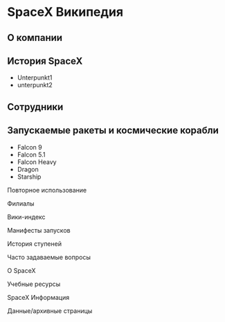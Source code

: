 # SpaceX Википедия

## О компании

## История SpaceX
- Unterpunkt1
- unterpunkt2

## Сотрудники

## Запускаемые ракеты и космические корабли
- Falcon 9
- Falcon 5.1
- Falcon Heavy
- Dragon
- Starship

Повторное использование

Филиалы

Вики-индекс

Манифесты запусков

История ступеней

Часто задаваемые вопросы

О SpaceX

Учебные ресурсы

SpaceX Информация

Данные/архивные страницы
